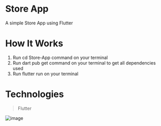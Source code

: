 # Store App 

A simple Store App using Flutter
# How It Works

 1. Run cd Store-App  command on your terminal 
 2. Run  dart pub get command on your terminal  to get all dependencies  used  
 3. Run flutter run on your terminal 

 # **Technologies**

>  Flutter

 
![image](https://drive.google.com/uc?export=view&id=1liNnqysmYm5dpqu6_yn4dud70Qn0eHQq)

